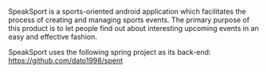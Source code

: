 SpeakSport is a sports-oriented android application which facilitates the process of creating and managing sports events. 
The primary purpose of this product is to let people find out about interesting upcoming events in an easy and effective fashion.

SpeakSport uses the following spring project as its back-end: https://github.com/dato1998/spent
